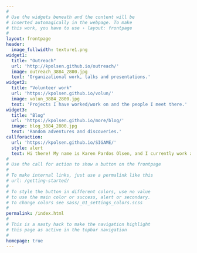 ```yaml
---
#
# Use the widgets beneath and the content will be
# inserted automagically in the webpage. To make
# this work, you have to use › layout: frontpage
#
layout: frontpage
header:
  image_fullwidth: texture1.png
widget1:
  title: "Outreach"
  url: 'http://kpolsen.github.io/outreach/'
  image: outreach_3884_2800.jpg
  text: 'Organizational work, talks and presentations.'
widget2:
  title: "Volunteer work"
  url: 'https://kpolsen.github.io/volun/'
  image: volun_3884_2800.jpg
  text: 'Projects I have worked/work on and the people I meet there.'
widget3:
  title: "Blog"
  url: 'https://kpolsen.github.io/more/blog/'
  image: blog_3884_2800.jpg
  text: 'Random adventures and discoveries.'
callforaction:
  url: 'https://kpolsen.github.io/SIGAME/'
  style: alert
  text: Hi there! My name is Karen Pardos Olsen, and I currently work as a postdoctoral research associate at University of Arizona, funded on my own NASA grant. On these pages you can find out more about what I do and who I am. To jump straight to my main research project, SIGAME, use the botton below. Thanks for stopping by! 
#
# Use the call for action to show a button on the frontpage
#
# To make internal links, just use a permalink like this
# url: /getting-started/
#
# To style the button in different colors, use no value
# to use the main color or success, alert or secondary.
# To change colors see sass/_01_settings_colors.scss
#
permalink: /index.html
#
# This is a nasty hack to make the navigation highlight
# this page as active in the topbar navigation
#
homepage: true
---
```

